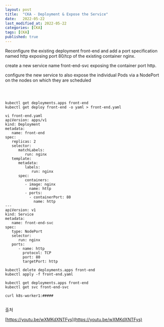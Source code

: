```yaml
---
layout: post
title:  "CKA - Deployment & Expose the Service"
date:   2022-05-22
last_modified_at: 2022-05-22
categories: [CKA]
tags: [CKA]
published: true
---
```


Reconfigure the existing deployment front-end and add a port specification named http exposing port 80/tcp of the 
existing container nginx.

create a new service name front-end-svc exposing the container port http.

configure the new service to also expose the individual Pods via a NodePort on the nodes on which they are scheduled

<br/>

```shell

kubectl get deployments.apps front-end
kubectl get deploy front-end -o yaml > front-end.yaml

vi front-end.yaml
apiVersion: apps/v1
kind: Deployment
metadata:
   name: front-end
spec:
   replicas: 2
   selector:
      matchLabels:
         run: nginx
   template:
      metadata:
         labels:
            run: nginx
      spec:
         containers:
         - image: nginx
           name: http
         - ports:
           - containerPort: 80
             name: http
---
apiVersion: v1
kind: Service
metadata:
   name: front-end-svc
spec:
   type: NodePort
   selector:
      run: nginx
   ports:
      - name: http
        protocol: TCP
        port: 80
        targetPort: http

kubectl delete deployments.apps front-end
kubectl apply -f front-end.yaml

kubectl get deployments.apps front-end
kubectl get svc front-end-svc

curl k8s-worker1:#####
      
```

출처

[https://youtu.be/wXMKdXNTFys](https://youtu.be/wXMKdXNTFys)